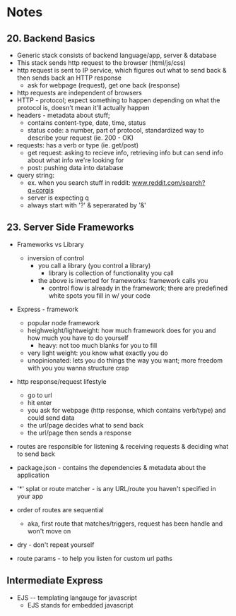# Notes

## 20. Backend Basics

* Generic stack consists of backend language/app, server & database
* This stack sends http request to the browser (html/js/css)
* http request is sent to IP service, which figures out what to send back & then sends back an HTTP response
	- ask for webpage (request), get one back (response)
* http requests are independent of browsers
* HTTP - protocol; expect something to happen depending on what the protocol is, doesn't mean it'll actually happen 
* headers - metadata about stuff; 
	- contains content-type, date, time, status
	- status code: a number, part of protocol, standardized way to describe your request (ie. 200 - OK)
* requests: has a verb or type (ie. get/post)
	- get request: asking to recieve info, retrieving info but can send info about what info we're looking for
	- post: pushing data into database
* query string:
	- ex. when you search stuff in reddit: www.reddit.com/search?q=corgis
	- server is expecting q
	- always start with '?' & seperarated by '&'

## 23. Server Side Frameworks

* Frameworks vs Library
	- inversion of control
		- you call a library (you control a library)
			- library is collection of functionality you call
		- the above is inverted for frameworks: framework calls you
			- control flow is already in the framework; there are predefined white spots you fill in w/ your code
* Express - framework
	- popular node framework
	- heighweight/lightweight: how much framework does for you and how much you have to do yourself
		- heavy: not too much blanks for you to fill
	- very light weight: you know what exactly you do
	- unopinionated: lets you do things the way you want; more freedom with you you wanna structure crap
* http response/request lifestyle
	- go to url
	- hit enter
	- you ask for webpage (http response, which contains verb/type) and could send data
	- the url/page decides what to send back
	- the url/page then sends a response

* routes are responsible for listening & receiving requests & deciding what to send back

* package.json - contains the dependencies & metadata about the application

* '*' splat or route matcher - is any URL/route you haven't specified in your app

* order of routes are sequential
	- aka, first route that matches/triggers, request has been handle and won't move on
* dry - don't repeat yourself
* route params - to help you listen for custom url paths

## Intermediate Express
* EJS -- templating langauge for javascript
	- EJS stands for embedded javascript